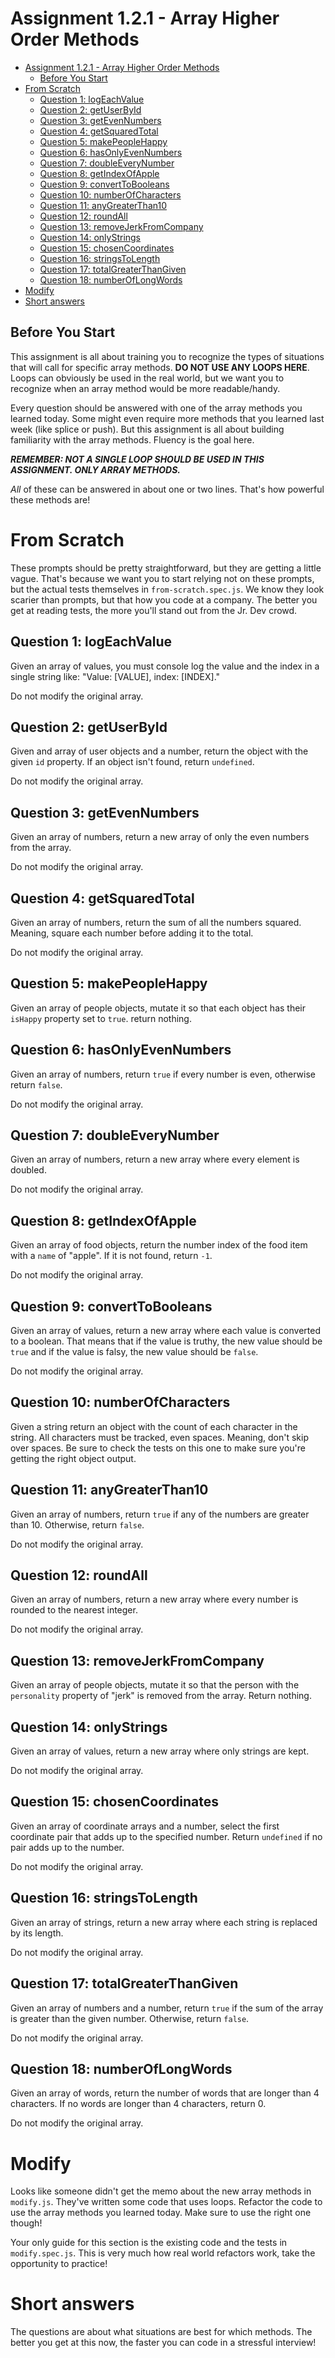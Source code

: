 # Assignment 1.2.1 - Array Higher Order Methods
- [Assignment 1.2.1 - Array Higher Order Methods](#assignment-121---array-higher-order-methods)
  - [Before You Start](#before-you-start)
- [From Scratch](#from-scratch)
  - [Question 1: logEachValue](#question-1-logeachvalue)
  - [Question 2: getUserById](#question-2-getuserbyid)
  - [Question 3: getEvenNumbers](#question-3-getevennumbers)
  - [Question 4: getSquaredTotal](#question-4-getsquaredtotal)
  - [Question 5: makePeopleHappy](#question-5-makepeoplehappy)
  - [Question 6: hasOnlyEvenNumbers](#question-6-hasonlyevennumbers)
  - [Question 7: doubleEveryNumber](#question-7-doubleeverynumber)
  - [Question 8: getIndexOfApple](#question-8-getindexofapple)
  - [Question 9: convertToBooleans](#question-9-converttobooleans)
  - [Question 10: numberOfCharacters](#question-10-numberofcharacters)
  - [Question 11: anyGreaterThan10](#question-11-anygreaterthan10)
  - [Question 12: roundAll](#question-12-roundall)
  - [Question 13: removeJerkFromCompany](#question-13-removejerkfromcompany)
  - [Question 14: onlyStrings](#question-14-onlystrings)
  - [Question 15: chosenCoordinates](#question-15-chosencoordinates)
  - [Question 16: stringsToLength](#question-16-stringstolength)
  - [Question 17: totalGreaterThanGiven](#question-17-totalgreaterthangiven)
  - [Question 18: numberOfLongWords](#question-18-numberoflongwords)
- [Modify](#modify)
- [Short answers](#short-answers)


## Before You Start
This assignment is all about training you to recognize the types of situations that will call for specific array methods. **DO NOT USE ANY LOOPS HERE**. Loops can obviously be used in the real world, but we want you to recognize when an array method would be more readable/handy.

Every question should be answered with one of the array methods you learned today. Some might even require more methods that you learned last week (like splice or push). But this assignment is all about building familiarity with the array methods. Fluency is the goal here.

_**REMEMBER: NOT A SINGLE LOOP SHOULD BE USED IN THIS ASSIGNMENT. ONLY ARRAY METHODS.**_

*All* of these can be answered in about one or two lines. That's how powerful these methods are!


# From Scratch
These prompts should be pretty straightforward, but they are getting a little vague. That's because we want you to start relying not on these prompts, but the actual tests themselves in `from-scratch.spec.js`. We know they look scarier than prompts, but that how you code at a company. The better you get at reading tests, the more you'll stand out from the Jr. Dev crowd.

## Question 1: logEachValue
Given an array of values, you must console log the value and the index in a single string like: "Value: [VALUE], index: [INDEX]."

Do not modify the original array.

## Question 2: getUserById
Given and array of user objects and a number, return the object with the given `id` property. If an object isn't found, return `undefined`.

Do not modify the original array.

## Question 3: getEvenNumbers
Given an array of numbers, return a new array of only the even numbers from the array.

Do not modify the original array.

## Question 4: getSquaredTotal
Given an array of numbers, return the sum of all the numbers squared. Meaning, square each number before adding it to the total.

Do not modify the original array.

## Question 5: makePeopleHappy
Given an array of people objects, mutate it so that each object has their `isHappy` property set to `true`. return nothing.

## Question 6: hasOnlyEvenNumbers
Given an array of numbers, return `true` if every number is even, otherwise return `false`.

Do not modify the original array.

## Question 7: doubleEveryNumber
Given an array of numbers, return a new array where every element is doubled.

Do not modify the original array.

## Question 8: getIndexOfApple
Given an array of food objects, return the number index of the food item with a `name` of "apple". If it is not found, return `-1`.

Do not modify the original array.

## Question 9: convertToBooleans
Given an array of values, return a new array where each value is converted to a boolean. That means that if the value is truthy, the new value should be `true` and if the value is falsy, the new value should be `false`.

Do not modify the original array.

## Question 10: numberOfCharacters
Given a string return an object with the count of each character in the string. All characters must be tracked, even spaces. Meaning, don't skip over spaces. Be sure to check the tests on this one to make sure you're getting the right object output.

## Question 11: anyGreaterThan10
Given an array of numbers, return `true` if any of the numbers are greater than 10. Otherwise, return `false`.

Do not modify the original array.

## Question 12: roundAll
Given an array of numbers, return a new array where every number is rounded to the nearest integer.

Do not modify the original array.

## Question 13: removeJerkFromCompany
Given an array of people objects, mutate it so that the person with the `personality` property of "jerk" is removed from the array. Return nothing.

## Question 14: onlyStrings
Given an array of values, return a new array where only strings are kept.

Do not modify the original array.

## Question 15: chosenCoordinates
Given an array of coordinate arrays and a number, select the first coordinate pair that adds up to the specified number. Return `undefined` if no pair adds up to the number.

Do not modify the original array.

## Question 16: stringsToLength
Given an array of strings, return a new array where each string is replaced by its length.

Do not modify the original array.

## Question 17: totalGreaterThanGiven
Given an array of numbers and a number, return `true` if the sum of the array is greater than the given number. Otherwise, return `false`.

Do not modify the original array.

## Question 18: numberOfLongWords
Given an array of words, return the number of words that are longer than 4 characters. If no words are longer than 4 characters, return 0.

Do not modify the original array.


# Modify
Looks like someone didn't get the memo about the new array methods in `modify.js`. They've written some code that uses loops. Refactor the code to use the array methods you learned today. Make sure to use the right one though!

Your only guide for this section is the existing code and the tests in `modify.spec.js`. This is very much how real world refactors work, take the opportunity to practice!

# Short answers
The questions are about what situations are best for which methods. The better you get at this now, the faster you can code in a stressful interview!
